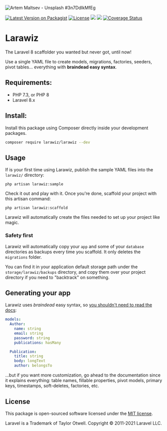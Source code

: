 ![Artem Maltsev - Unsplash #3n7DdlkMfEg](https://images.unsplash.com/photo-1551269901-5c5e14c25df7?ixlib=rb-1.2.1&ixid=eyJhcHBfaWQiOjEyMDd9&auto=format&fit=crop&w=1280&h=400&q=80)

[![Latest Version on Packagist](https://img.shields.io/packagist/v/larawiz/larawiz.svg?style=flat-square)](https://packagist.org/packages/larawiz/larawiz) [![License](https://poser.pugx.org/larawiz/larawiz/license)](https://packagist.org/packages/larawiz/larawiz)
![](https://img.shields.io/packagist/php-v/larawiz/larawiz.svg)
 [![](https://github.com/Larawiz/larawiz/workflows/PHP%20Composer/badge.svg)](https://github.com/Larawiz/Larawiz/actions)
[![Coverage Status](https://coveralls.io/repos/github/Larawiz/Larawiz/badge.svg?branch=master)](https://coveralls.io/github/Larawiz/Larawiz?branch=master)

# Larawiz

The Laravel 8 scaffolder you wanted but never got, until now!

Use a single YAML file to create models, migrations, factories, seeders, pivot tables... everything with **braindead easy syntax**.

## Requirements:

* PHP 7.3, or PHP 8
* Laravel 8.x

## Install:

Install this package using Composer directly inside your development packages.

```bash
composer require larawiz/larawiz --dev
```

## Usage

If is your first time using Larawiz, publish the sample YAML files into the `larawiz/` directory:

    php artisan larawiz:sample

Check it out and play with it. Once you're done, scaffold your project with this artisan command:

    php artisan larawiz:scaffold

Larawiz will automatically create the files needed to set up your project like magic.

### Safety first

Larawiz will automatically copy your `app` and some of your `database` directories as backups every time you scaffold. It only deletes the `migrations` folder.

You can find it in your application default storage path under the `storage/larawiz/backups` directory, and copy them over your project directory if you need to "backtrack" on something.

## Generating your app

Larawiz uses _braindead_ easy syntax, so [you shouldn't need to read the docs](https://larawiz.github.io/docs/):

```yaml
models:
  Author:
    name: string
    email: string
    password: string
    publications: hasMany

  Publication:
    title: string
    body: longText
    author: belongsTo
```

...but if you want more customization, go ahead to the documentation since it explains everything: table names, fillable properties, pivot models, primary keys, timestamps, soft-deletes, factories, etc.

## License

This package is open-sourced software licensed under the [MIT license](LICENSE.md).

Laravel is a Trademark of Taylor Otwell. Copyright © 2011-2021 Laravel LLC.
